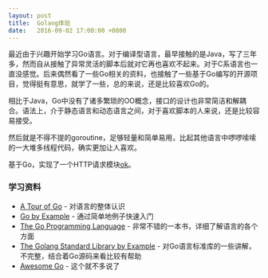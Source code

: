 ```yaml
---
layout: post
title:  Golang体验
date:   2016-09-02 17:00:00 +0800
---
```


最近由于兴趣开始学习Go语言。对于编译型语言，最早接触的是Java，写了三年多，然而自从接触了异常灵活的脚本后就对它再也喜欢不起来。对于C系语言也一直没感觉。后来偶然看了一些Go相关的资料，也接触了一些基于Go编写的开源项目，觉得挺有意思，就学了一些，总的来说，还是比较喜欢Go的。

相比于Java，Go中没有了诸多繁琐的OO概念，接口的设计也非常简洁和解耦合。语法上，介于静态语言和动态语言之间，对于喜欢脚本的人来说，还是比较容易接受。

然后就是不得不提的goroutine，足够轻量和简单易用，比起其他语言中啰啰嗦嗦的一大堆多线程代码，确实更加让人喜欢。

基于Go，实现了一个HTTP请求模块[ok](https://github.com/syaning/ok)。

### 学习资料

- [A Tour of Go](https://tour.golang.org/welcome/1) - 对语言的整体认识
- [Go by Example](https://gobyexample.com/) - 通过简单地例子快速入门
- [The Go Programming Language](http://www.gopl.io/) - 非常不错的一本书，详细了解语言的各个方面
- [The Golang Standard Library by Example](https://github.com/polaris1119/The-Golang-Standard-Library-by-Example) - 对Go语言标准库的一些讲解，不完整，结合着Go源码来看比较有帮助
- [Awesome Go](https://github.com/avelino/awesome-go) - 这个就不多说了